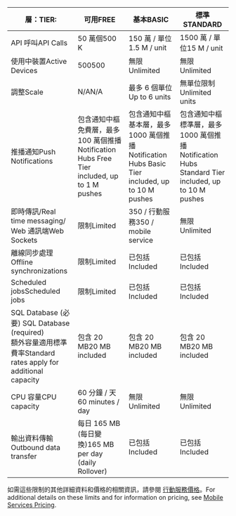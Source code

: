 
| <span data-ttu-id="7a6de-101">層：</span><span class="sxs-lookup"><span data-stu-id="7a6de-101">TIER:</span></span> | <span data-ttu-id="7a6de-102">可用</span><span class="sxs-lookup"><span data-stu-id="7a6de-102">FREE</span></span> | <span data-ttu-id="7a6de-103">基本</span><span class="sxs-lookup"><span data-stu-id="7a6de-103">BASIC</span></span> | <span data-ttu-id="7a6de-104">標準</span><span class="sxs-lookup"><span data-stu-id="7a6de-104">STANDARD</span></span> |
| --- | --- | --- | --- |
| <span data-ttu-id="7a6de-105">API 呼叫</span><span class="sxs-lookup"><span data-stu-id="7a6de-105">API Calls</span></span> |<span data-ttu-id="7a6de-106">50 萬個</span><span class="sxs-lookup"><span data-stu-id="7a6de-106">500 K</span></span> |<span data-ttu-id="7a6de-107">150 萬 / 單位</span><span class="sxs-lookup"><span data-stu-id="7a6de-107">1.5 M / unit</span></span> |<span data-ttu-id="7a6de-108">1500 萬 / 單位</span><span class="sxs-lookup"><span data-stu-id="7a6de-108">15 M / unit</span></span> |
| <span data-ttu-id="7a6de-109">使用中裝置</span><span class="sxs-lookup"><span data-stu-id="7a6de-109">Active Devices</span></span> |<span data-ttu-id="7a6de-110">500</span><span class="sxs-lookup"><span data-stu-id="7a6de-110">500</span></span> |<span data-ttu-id="7a6de-111">無限</span><span class="sxs-lookup"><span data-stu-id="7a6de-111">Unlimited</span></span> |<span data-ttu-id="7a6de-112">無限</span><span class="sxs-lookup"><span data-stu-id="7a6de-112">Unlimited</span></span> |
| <span data-ttu-id="7a6de-113">調整</span><span class="sxs-lookup"><span data-stu-id="7a6de-113">Scale</span></span> |<span data-ttu-id="7a6de-114">N/A</span><span class="sxs-lookup"><span data-stu-id="7a6de-114">N/A</span></span> |<span data-ttu-id="7a6de-115">最多 6 個單位</span><span class="sxs-lookup"><span data-stu-id="7a6de-115">Up to 6 units</span></span> |<span data-ttu-id="7a6de-116">無單位限制</span><span class="sxs-lookup"><span data-stu-id="7a6de-116">Unlimited units</span></span> |
| <span data-ttu-id="7a6de-117">推播通知</span><span class="sxs-lookup"><span data-stu-id="7a6de-117">Push Notifications</span></span> |<span data-ttu-id="7a6de-118">包含通知中樞免費層，最多 100 萬個推播</span><span class="sxs-lookup"><span data-stu-id="7a6de-118">Notification Hubs Free Tier included, up to 1 M pushes</span></span> |<span data-ttu-id="7a6de-119">包含通知中樞基本層，最多 1000 萬個推播</span><span class="sxs-lookup"><span data-stu-id="7a6de-119">Notification Hubs Basic Tier included, up to 10 M pushes</span></span> |<span data-ttu-id="7a6de-120">包含通知中樞標準層，最多 1000 萬個推播</span><span class="sxs-lookup"><span data-stu-id="7a6de-120">Notification Hubs Standard Tier included, up to 10 M pushes</span></span> |
| <span data-ttu-id="7a6de-121">即時傳訊/</span><span class="sxs-lookup"><span data-stu-id="7a6de-121">Real time messaging/</span></span><br/><span data-ttu-id="7a6de-122">Web 通訊端</span><span class="sxs-lookup"><span data-stu-id="7a6de-122">Web Sockets</span></span> |<span data-ttu-id="7a6de-123">限制</span><span class="sxs-lookup"><span data-stu-id="7a6de-123">Limited</span></span> |<span data-ttu-id="7a6de-124">350 / 行動服務</span><span class="sxs-lookup"><span data-stu-id="7a6de-124">350 / mobile service</span></span> |<span data-ttu-id="7a6de-125">無限</span><span class="sxs-lookup"><span data-stu-id="7a6de-125">Unlimited</span></span> |
| <span data-ttu-id="7a6de-126">離線同步處理</span><span class="sxs-lookup"><span data-stu-id="7a6de-126">Offline synchronizations</span></span> |<span data-ttu-id="7a6de-127">限制</span><span class="sxs-lookup"><span data-stu-id="7a6de-127">Limited</span></span> |<span data-ttu-id="7a6de-128">已包括</span><span class="sxs-lookup"><span data-stu-id="7a6de-128">Included</span></span> |<span data-ttu-id="7a6de-129">已包括</span><span class="sxs-lookup"><span data-stu-id="7a6de-129">Included</span></span> |
| <span data-ttu-id="7a6de-130">Scheduled jobs</span><span class="sxs-lookup"><span data-stu-id="7a6de-130">Scheduled jobs</span></span> |<span data-ttu-id="7a6de-131">限制</span><span class="sxs-lookup"><span data-stu-id="7a6de-131">Limited</span></span> |<span data-ttu-id="7a6de-132">已包括</span><span class="sxs-lookup"><span data-stu-id="7a6de-132">Included</span></span> |<span data-ttu-id="7a6de-133">已包括</span><span class="sxs-lookup"><span data-stu-id="7a6de-133">Included</span></span> |
| <span data-ttu-id="7a6de-134">SQL Database (必要) </span><span class="sxs-lookup"><span data-stu-id="7a6de-134">SQL Database (required)</span></span> <br/><span data-ttu-id="7a6de-135">額外容量適用標準費率</span><span class="sxs-lookup"><span data-stu-id="7a6de-135">Standard rates apply for additional capacity</span></span> |<span data-ttu-id="7a6de-136">包含 20 MB</span><span class="sxs-lookup"><span data-stu-id="7a6de-136">20 MB included</span></span> |<span data-ttu-id="7a6de-137">包含 20 MB</span><span class="sxs-lookup"><span data-stu-id="7a6de-137">20 MB included</span></span> |<span data-ttu-id="7a6de-138">包含 20 MB</span><span class="sxs-lookup"><span data-stu-id="7a6de-138">20 MB included</span></span> |
| <span data-ttu-id="7a6de-139">CPU 容量</span><span class="sxs-lookup"><span data-stu-id="7a6de-139">CPU capacity</span></span> |<span data-ttu-id="7a6de-140">60 分鐘 / 天</span><span class="sxs-lookup"><span data-stu-id="7a6de-140">60 minutes / day</span></span> |<span data-ttu-id="7a6de-141">無限</span><span class="sxs-lookup"><span data-stu-id="7a6de-141">Unlimited</span></span> |<span data-ttu-id="7a6de-142">無限</span><span class="sxs-lookup"><span data-stu-id="7a6de-142">Unlimited</span></span> |
| <span data-ttu-id="7a6de-143">輸出資料傳輸</span><span class="sxs-lookup"><span data-stu-id="7a6de-143">Outbound data transfer</span></span> |<span data-ttu-id="7a6de-144">每日 165 MB (每日變換)</span><span class="sxs-lookup"><span data-stu-id="7a6de-144">165 MB per day (daily Rollover)</span></span> |<span data-ttu-id="7a6de-145">已包括</span><span class="sxs-lookup"><span data-stu-id="7a6de-145">Included</span></span> |<span data-ttu-id="7a6de-146">已包括</span><span class="sxs-lookup"><span data-stu-id="7a6de-146">Included</span></span> |

<span data-ttu-id="7a6de-147">如需這些限制的其他詳細資料和價格的相關資訊，請參閱 [行動服務價格](https://azure.microsoft.com/pricing/details/mobile-services/)。</span><span class="sxs-lookup"><span data-stu-id="7a6de-147">For additional details on these limits and for information on pricing, see [Mobile Services Pricing](https://azure.microsoft.com/pricing/details/mobile-services/).</span></span> 

